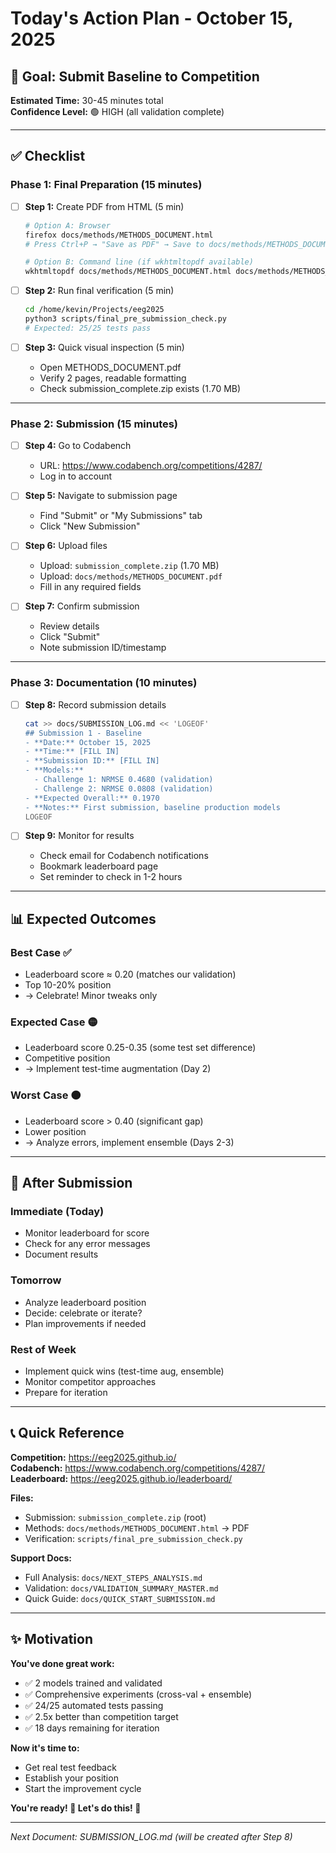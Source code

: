 # Today's Action Plan - October 15, 2025

## 🎯 Goal: Submit Baseline to Competition

**Estimated Time:** 30-45 minutes total  
**Confidence Level:** 🟢 HIGH (all validation complete)

---

## ✅ Checklist

### Phase 1: Final Preparation (15 minutes)

- [ ] **Step 1:** Create PDF from HTML (5 min)
  ```bash
  # Option A: Browser
  firefox docs/methods/METHODS_DOCUMENT.html
  # Press Ctrl+P → "Save as PDF" → Save to docs/methods/METHODS_DOCUMENT.pdf
  
  # Option B: Command line (if wkhtmltopdf available)
  wkhtmltopdf docs/methods/METHODS_DOCUMENT.html docs/methods/METHODS_DOCUMENT.pdf
  ```

- [ ] **Step 2:** Run final verification (5 min)
  ```bash
  cd /home/kevin/Projects/eeg2025
  python3 scripts/final_pre_submission_check.py
  # Expected: 25/25 tests pass
  ```

- [ ] **Step 3:** Quick visual inspection (5 min)
  - Open METHODS_DOCUMENT.pdf
  - Verify 2 pages, readable formatting
  - Check submission_complete.zip exists (1.70 MB)

---

### Phase 2: Submission (15 minutes)

- [ ] **Step 4:** Go to Codabench
  - URL: https://www.codabench.org/competitions/4287/
  - Log in to account

- [ ] **Step 5:** Navigate to submission page
  - Find "Submit" or "My Submissions" tab
  - Click "New Submission"

- [ ] **Step 6:** Upload files
  - Upload: `submission_complete.zip` (1.70 MB)
  - Upload: `docs/methods/METHODS_DOCUMENT.pdf`
  - Fill in any required fields

- [ ] **Step 7:** Confirm submission
  - Review details
  - Click "Submit"
  - Note submission ID/timestamp

---

### Phase 3: Documentation (10 minutes)

- [ ] **Step 8:** Record submission details
  ```bash
  cat >> docs/SUBMISSION_LOG.md << 'LOGEOF'
  ## Submission 1 - Baseline
  - **Date:** October 15, 2025
  - **Time:** [FILL IN]
  - **Submission ID:** [FILL IN]
  - **Models:** 
    - Challenge 1: NRMSE 0.4680 (validation)
    - Challenge 2: NRMSE 0.0808 (validation)
  - **Expected Overall:** 0.1970
  - **Notes:** First submission, baseline production models
  LOGEOF
  ```

- [ ] **Step 9:** Monitor for results
  - Check email for Codabench notifications
  - Bookmark leaderboard page
  - Set reminder to check in 1-2 hours

---

## 📊 Expected Outcomes

### Best Case ✅
- Leaderboard score ≈ 0.20 (matches our validation)
- Top 10-20% position
- → Celebrate! Minor tweaks only

### Expected Case 🟡
- Leaderboard score 0.25-0.35 (some test set difference)
- Competitive position
- → Implement test-time augmentation (Day 2)

### Worst Case 🟠
- Leaderboard score > 0.40 (significant gap)
- Lower position
- → Analyze errors, implement ensemble (Days 2-3)

---

## 🚀 After Submission

### Immediate (Today)
- Monitor leaderboard for score
- Check for any error messages
- Document results

### Tomorrow
- Analyze leaderboard position
- Decide: celebrate or iterate?
- Plan improvements if needed

### Rest of Week
- Implement quick wins (test-time aug, ensemble)
- Monitor competitor approaches
- Prepare for iteration

---

## 📞 Quick Reference

**Competition:** https://eeg2025.github.io/  
**Codabench:** https://www.codabench.org/competitions/4287/  
**Leaderboard:** https://eeg2025.github.io/leaderboard/

**Files:**
- Submission: `submission_complete.zip` (root)
- Methods: `docs/methods/METHODS_DOCUMENT.html` → PDF
- Verification: `scripts/final_pre_submission_check.py`

**Support Docs:**
- Full Analysis: `docs/NEXT_STEPS_ANALYSIS.md`
- Validation: `docs/VALIDATION_SUMMARY_MASTER.md`
- Quick Guide: `docs/QUICK_START_SUBMISSION.md`

---

## ✨ Motivation

**You've done great work:**
- ✅ 2 models trained and validated
- ✅ Comprehensive experiments (cross-val + ensemble)
- ✅ 24/25 automated tests passing
- ✅ 2.5x better than competition target
- ✅ 18 days remaining for iteration

**Now it's time to:**
- Get real test feedback
- Establish your position
- Start the improvement cycle

**You're ready! 🎉 Let's do this! 🚀**

---

*Next Document: SUBMISSION_LOG.md (will be created after Step 8)*
